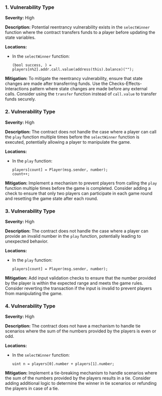 ### 1. **Vulnerability Type**

**Severity:**
High

**Description:**
Potential reentrancy vulnerability exists in the `selectWinner` function where the contract transfers funds to a player before updating the state variables.

**Locations:**

- In the `selectWinner` function:
  ```solidity
  (bool success, ) = players[n%2].addr.call.value(address(this).balance)("");
  ```

**Mitigation:**
To mitigate the reentrancy vulnerability, ensure that state changes are made after transferring funds. Use the Checks-Effects-Interactions pattern where state changes are made before any external calls. Consider using the `transfer` function instead of `call.value` to transfer funds securely.

### 2. **Vulnerability Type**

**Severity:**
High

**Description:**
The contract does not handle the case where a player can call the `play` function multiple times before the `selectWinner` function is executed, potentially allowing a player to manipulate the game.

**Locations:**

- In the `play` function:
  ```solidity
  players[count] = Player(msg.sender, number);
  count++;
  ```

**Mitigation:**
Implement a mechanism to prevent players from calling the `play` function multiple times before the game is completed. Consider adding a check to ensure that only two players can participate in each game round and resetting the game state after each round.

### 3. **Vulnerability Type**

**Severity:**
High

**Description:**
The contract does not handle the case where a player can provide an invalid number in the `play` function, potentially leading to unexpected behavior.

**Locations:**

- In the `play` function:
  ```solidity
  players[count] = Player(msg.sender, number);
  ```

**Mitigation:**
Add input validation checks to ensure that the number provided by the player is within the expected range and meets the game rules. Consider reverting the transaction if the input is invalid to prevent players from manipulating the game.

### 4. **Vulnerability Type**

**Severity:**
High

**Description:**
The contract does not have a mechanism to handle tie scenarios where the sum of the numbers provided by the players is even or odd.

**Locations:**

- In the `selectWinner` function:
  ```solidity
  uint n = players[0].number + players[1].number;
  ```

**Mitigation:**
Implement a tie-breaking mechanism to handle scenarios where the sum of the numbers provided by the players results in a tie. Consider adding additional logic to determine the winner in tie scenarios or refunding the players in case of a tie.